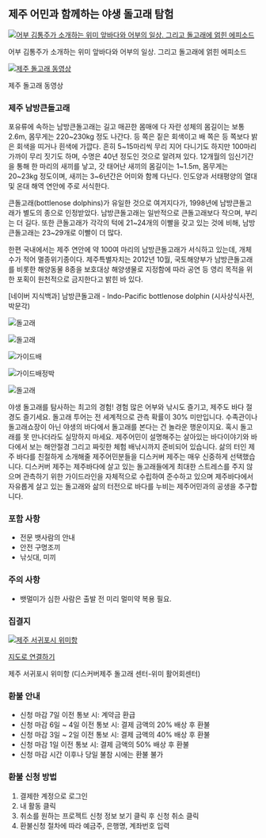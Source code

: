 ## 제주 어민과 함께하는 야생 돌고래 탐험

[![어부 김통주가 소개하는 위미 앞바다와 어부의 일상. 그리고 돌고래에 얽힌 에피소드](http://img.youtube.com/vi/zv5ZjVMpWdI/0.jpg)](http://www.youtube.com/watch?v=zv5ZjVMpWdI)

어부 김통주가 소개하는 위미 앞바다와 어부의 일상. 그리고 돌고래에 얽힌 에피소드

[![제주 돌고래 동영상](http://img.youtube.com/vi/MYCyItsEX9g/0.jpg)](http://www.youtube.com/watch?v=MYCyItsEX9g)

제주 돌고래 동영상

### 제주 남방큰돌고래
포유류에 속하는 남방큰돌고래는 길고 매끈한 몸매에 다 자란 성체의 몸길이는 보통 2.6m, 몸무게는 220~230kg 정도 나간다. 등 쪽은 짙은 회색이고 배 쪽은 등 쪽보다 밝은 회색을 띠거나 흰색에 가깝다. 흔히 5~15마리씩 무리 지어 다니기도 하지만 100마리 가까이 무리 짓기도 하며, 수명은 40년 정도인 것으로 알려져 있다. 12개월의 임신기간을 통해 한 마리의 새끼를 낳고, 갓 태어난 새끼의 몸길이는 1~1.5m, 몸무게는 20~23kg 정도이며, 새끼는 3~6년간은 어미와 함께 다닌다. 인도양과 서태평양의 열대 및 온대 해역 연안에 주로 서식한다. 

큰돌고래(bottlenose dolphins)가 유일한 것으로 여겨지다가, 1998년에 남방큰돌고래가 별도의 종으로 인정받았다. 남방큰돌고래는 일반적으로 큰돌고래보다 작으며, 부리는 더 길다. 또한 큰돌고래가 각각의 턱에 21~24개의 이빨을 갖고 있는 것에 비해, 남방큰돌고래는 23~29개로 이빨이 더 많다.

한편 국내에서는 제주 연안에 약 100여 마리의 남방큰돌고래가 서식하고 있는데, 개체 수가 적어 멸종위기종이다. 제주특별자치는 2012년 10월, 국토해양부가 남방큰돌고래를 비롯한 해양동물 8종을 보호대상 해양생물로 지정함에 따라 공연 등 영리 목적을 위한 포획이 원천적으로 금지한다고 밝힌 바 있다.

[네이버 지식백과] 남방큰돌고래 - Indo-Pacific bottlenose dolphin (시사상식사전, 박문각)

![돌고래](https://scontent.xx.fbcdn.net/v/t1.0-9/13925334_1234816429885365_5840967929860414610_n.jpg?oh=0be833822a5b948de62404f45b85fa29&oe=581DAB35)

![돌고래](https://scontent.xx.fbcdn.net/v/t1.0-9/13906911_1234816356552039_2908144033610227802_n.jpg?oh=298f1c6ea2f91fcf9dd35e8839810cca&oe=585DF290)

![가이드배](https://scontent.xx.fbcdn.net/v/t1.0-9/13925126_1234816093218732_6605148885717347405_n.jpg?oh=f36148f522d96b818b7f1da13e39e9d6&oe=5819537C)

![가이드배정박](https://scontent.xx.fbcdn.net/v/t1.0-9/13938581_1234816086552066_7022820397803028003_n.jpg?oh=33be9536c8e8f8a8c7a580fcc850709b&oe=581CE8CB)

![돌고래](https://scontent.xx.fbcdn.net/v/t1.0-9/13900222_1234816389885369_1409297085369890412_n.jpg?oh=146af5855787a5558c2ed72bf11edbb1&oe=5819DEC1)

야생 돌고래를 탐사하는 최고의 경험! 경험 많은 어부와 낚시도 즐기고, 제주도 바다 절경도 즐기세요.
돌고래 투어는 전 세계적으로 관측 확률이 30% 미만입니다. 수족관이나 돌고래쇼장이 아닌 야생의 바다에서 돌고래를 본다는 건 놀라운 행운이지요. 혹시 돌고래를 못 만나더라도 실망하지 마세요. 제주어민이 설명해주는 살아있는 바다이야기와 바다에서 보는 해안절경 그리고 짜릿한 체험 배낚시까지 준비되어 있습니다. 삶의 터인 제주 바다를 친절하게 소개해줄 제주어민분들을 디스커버 제주는 매우 신중하게 선택했습니다. 디스커버 제주는 제주바다에 살고 있는 돌고래들에게 최대한 스트레스를 주지 않으며 관측하기 위한 가이드라인을 자체적으로 수립하여 준수하고 있으며 제주바다에서 자유롭게 살고 있는 돌고래와 삶의 터전으로 바다를 누비는 제주어민과의 공생을 추구합니다.

### 포함 사항
* 전문 뱃사람의 안내 
* 안전 구명조끼 
* 낚싯대, 미끼 

### 주의 사항 
* 뱃멀미가 심한 사람은 출발 전 미리 멀미약 복용 필요.

### 집결지
[![제주 서귀포시 위미항](http://map2.daum.net/map/mapservice?MX=421542&MY=-62009&SCALE=5&IW=565&IH=308&COORDSTM=WCONGNAMUL)](http://map.daum.net/?urlX=421542&urlY=-62009&urlLevel=4&map_type=TYPE_MAP&map_hybrid=false&SHOWMARK=true)

[지도로 연결하기](http://map.daum.net/?urlX=421542&urlY=-62009&urlLevel=4&map_type=TYPE_MAP&map_hybrid=false&SHOWMARK=true)

제주 서귀포시 위미항 (디스커버제주 돌고래 센터-위미 활어회센터)

### 환불 안내 
* 신청 마감 7일 이전 통보 시: 계약금 환급 
* 신청 마감 6일 ~ 4일 이전 통보 시: 결제 금액의 20% 배상 후 환불 
* 신청 마감 3일 ~ 2일 이전 통보 시: 결제 금액의 40% 배상 후 환불 
* 신청 마감 1일 이전 통보 시: 결제 금액의 50% 배상 후 환불 
* 신청 마감 시간 이후나 당일 불참 시에는 환불 불가 

### 환불 신청 방법 
1. 결제한 계정으로 로그인 
2. 내 활동 클릭 
3. 취소를 원하는 프로젝트 신청 정보 보기 클릭 후 신청 취소 클릭 
4. 환불신청 절차에 따라 예금주, 은행명, 계좌번호 입력
